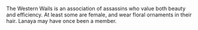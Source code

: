 The Western Wails is an association of assassins who value both beauty and efficiency. At least some are female, and wear floral ornaments in their hair. Lanaya may have once been a member.

